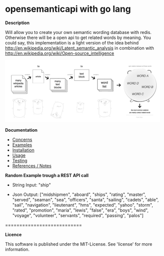 opensemanticapi with go lang
==============================================

**Description**

Will allow you to create your own semantic wording database with redis. Otherwise there will be a open api to get related words by meaning. You could say, this implementation is a light version of the idea behind http://en.wikipedia.org/wiki/Latent_semantic_analysis in combination with http://en.wikipedia.org/wiki/Open-source_intelligence

![ScreenShot](https://raw.githubusercontent.com/monbro/opensemanticapi-go-lang/master/osapi_explanation.jpg)

**Documentation**

* [Concerns](/doc/concerns.md)
* [Examples](/doc/examples.md)
* [Installation](/doc/installation.md)
* [Usage](/doc/usage.md)
* [Testing](/doc/testing.md)
* [References / Notes](/doc/references.md)

**Random Example trough a REST API call**

* String Input: "ship"

* Json Output: ["midshipmen", "aboard", "ships", "rating", "master", "served", "seaman", "sea", "officers", "santa", "sailing", "cadets", "able", "sail", "navigation", "lieutenant", "hms", "expected", "yahoo", "storm", "rated", "promotion", "maría", "lewis", "false", "era", "boys", "wind", "voyage", "volunteer", "servants", "required", "passing", "palos"]

===========================

**Licence**

This software is published under the MIT-License. See 'license' for more information.
